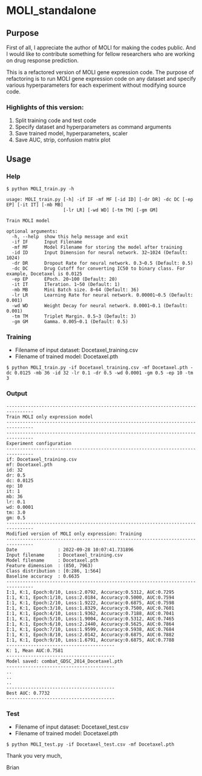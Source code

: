 # MOLI_standalone

## Purpose
First of all, I appreciate the author of MOLI for making the codes public. And I would like to contribute something for fellow researchers who are working on drug response prediction.

This is a refactored version of MOLI gene expression code. The purpose of refactoring is to run MOLI gene expression code on any dataset and specify various hyperparameters for each experiment without modifying source code.

### Highlights of this version:

1. Split training code and test code
2. Specify dataset and hyperparameters as command arguments
3. Save trained model, hyperparameters, scaler
4. Save AUC, strip, confusion matrix plot

## Usage

### Help

```
$ python MOLI_train.py -h

usage: MOLI_train.py [-h] -if IF -mf MF [-id ID] [-dr DR] -dc DC [-ep EP] [-it IT] [-mb MB]
                     [-lr LR] [-wd WD] [-tm TM] [-gm GM]

Train MOLI model

optional arguments:
  -h, --help  show this help message and exit
  -if IF      Input Filename
  -mf MF      Model Filename for storing the model after training
  -id ID      Input Dimension for neural network. 32~1024 (Default: 1024)
  -dr DR      Dropout Rate for neural network. 0.3~0.5 (Default: 0.5)
  -dc DC      Drug Cutoff for converting IC50 to binary class. For example, Docetaxel is 0.0125
  -ep EP      EPoch. 20~100 (Default: 20)
  -it IT      ITeration. 1~50 (Default: 1)
  -mb MB      Mini Batch size. 8~64 (Default: 36)
  -lr LR      Learning Rate for neural network. 0.00001~0.5 (Default: 0.001)
  -wd WD      Weight Decay for neural network. 0.0001~0.1 (Default: 0.001)
  -tm TM      Triplet Margin. 0.5~3 (Default: 3)
  -gm GM      Gamma. 0.005~0.1 (Default: 0.5)

```

### Training

- Filename of input dataset: Docetaxel_training.csv
- Filename of trained model: Docetaxel.pth

```
$ python MOLI_train.py -if Docetaxel_training.csv -mf Docetaxel.pth -dc 0.0125 -mb 36 -id 32 -lr 0.1 -dr 0.5 -wd 0.0001 -gm 0.5 -ep 10 -tm 3
```

### Output

```
--------------------------------------------------------------------------------
Train MOLI only expression model
--------------------------------------------------------------------------------
--------------------------------------------------------------------------------
Experiment configuration
--------------------------------------------------------------------------------
if: Docetaxel_training.csv
mf: Docetaxel.pth
id: 32
dr: 0.5
dc: 0.0125
ep: 10
it: 1
mb: 36
lr: 0.1
wd: 0.0001
tm: 3.0
gm: 0.5
--------------------------------------------------------------------------------
Modified version of MOLI only expression: Training
--------------------------------------------------------------------------------
Date               : 2022-09-28 10:07:41.731896
Input filename     : Docetaxel_training.csv
Model filename     : Docetaxel.pth
Feature dimension  : (850, 7963)
Class distribution : [0:286, 1:564]
Baseline accuracy  : 0.6635
--------------------------------------------------------------------------------
I:1, K:1, Epoch:0/10, Loss:2.0792, Accuracy:0.5312, AUC:0.7295
I:1, K:1, Epoch:1/10, Loss:2.0184, Accuracy:0.5000, AUC:0.7594
I:1, K:1, Epoch:2/10, Loss:1.9222, Accuracy:0.6875, AUC:0.7598
I:1, K:1, Epoch:3/10, Loss:1.8329, Accuracy:0.7500, AUC:0.7601
I:1, K:1, Epoch:4/10, Loss:1.9362, Accuracy:0.7188, AUC:0.7041
I:1, K:1, Epoch:5/10, Loss:1.9004, Accuracy:0.5312, AUC:0.7465
I:1, K:1, Epoch:6/10, Loss:2.2440, Accuracy:0.5625, AUC:0.7864
I:1, K:1, Epoch:7/10, Loss:1.9599, Accuracy:0.5938, AUC:0.7684
I:1, K:1, Epoch:8/10, Loss:2.0142, Accuracy:0.6875, AUC:0.7882
I:1, K:1, Epoch:9/10, Loss:1.6791, Accuracy:0.6875, AUC:0.7788
----------------------------------------
K: 1, Mean AUC:0.7581
----------------------------------------
Model saved: combat_GDSC_2014_Docetaxel.pth
----------------------------------------
..
..
..
----------------------------------------
Best AUC: 0.7732
----------------------------------------
```

### Test

- Filename of input dataset: Docetaxel_test.csv
- Filename of trained model: Docetaxel.pth

```
$ python MOLI_test.py -if Docetaxel_test.csv -mf Docetaxel.pth
```
Thank you very much,


Brian
